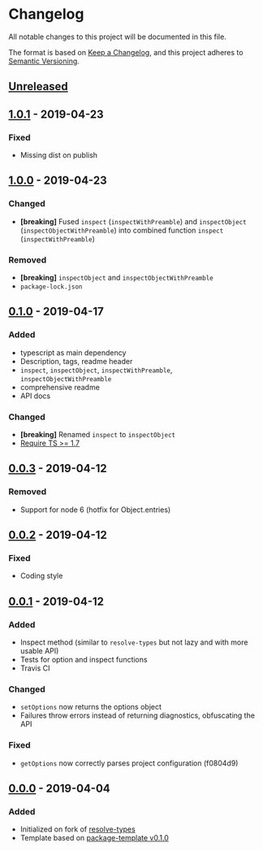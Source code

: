 # Changelog
All notable changes to this project will be documented in this file.

The format is based on [Keep a Changelog](https://keepachangelog.com/en/1.0.0/),
and this project adheres to [Semantic Versioning](https://semver.org/spec/v2.0.0.html).

## [Unreleased]

## [1.0.1] - 2019-04-23
### Fixed
 - Missing dist on publish

## [1.0.0] - 2019-04-23
### Changed
 - **[breaking]** Fused `inspect` (`inspectWithPreamble`) and `inspectObject` (`inspectObjectWithPreamble`) into combined function `inspect` (`inspectWithPreamble`)

### Removed
 - **[breaking]** `inspectObject` and `inspectObjectWithPreamble`
 - `package-lock.json`

## [0.1.0] - 2019-04-17
### Added
 - typescript as main dependency
 - Description, tags, readme header
 - `inspect`, `inspectObject`, `inspectWithPreamble`, `inspectObjectWithPreamble`
 - comprehensive readme
 - API docs

### Changed
 - **[breaking]** Renamed `inspect` to `inspectObject`
 - [Require TS >= 1.7](https://github.com/Microsoft/TypeScript/wiki/API-Breaking-Changes#typescript-17)

## [0.0.3] - 2019-04-12
### Removed
 - Support for node 6 (hotfix for Object.entries)

## [0.0.2] - 2019-04-12
### Fixed
 - Coding style

## [0.0.1] - 2019-04-12
### Added
 - Inspect method (similar to `resolve-types` but not lazy and with more usable API)
 - Tests for option and inspect functions
 - Travis CI

### Changed
 - `setOptions` now returns the options object
 - Failures throw errors instead of returning diagnostics, obfuscating the API

### Fixed
 - `getOptions` now correctly parses project configuration (f0804d9)

## [0.0.0] - 2019-04-04
### Added
- Initialized on fork of [resolve-types](https://github.com/paulkoerbitz/resolve-types)
- Template based on [package-template v0.1.0](https://github.com/AckeeCZ/package-template/tree/v0.1.0)

[Unreleased]: https://github.com/grissius/intspector/compare/v1.0.1...HEAD
[1.0.1]: https://github.com/grissius/intspector/compare/v1.0.0...v1.0.1
[1.0.0]: https://github.com/grissius/intspector/compare/v0.1.0...v1.0.0
[0.1.0]: https://github.com/grissius/intspector/compare/v0.0.3...v0.1.0
[0.0.3]: https://github.com/grissius/intspector/compare/v0.0.2...v0.0.3
[0.0.2]: https://github.com/grissius/intspector/compare/v0.0.1...v0.0.2
[0.0.1]: https://github.com/grissius/intspector/compare/v0.0.0...v0.0.1
[0.0.0]: https://github.com/grissius/intspector/compare/76d2238...v0.0.0
